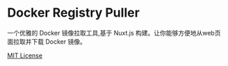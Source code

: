 # Docker Registry Puller

一个优雅的 Docker 镜像拉取工具,基于 Nuxt.js 构建。让你能够方便地从web页面拉取并下载 Docker 镜像。





[MIT License](LICENSE)